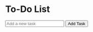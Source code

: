 <!DOCTYPE html>
<html lang="en">
<head>
  <meta charset="UTF-8">
  <meta name="viewport" content="width=device-width, initial-scale=1.0">
  <link rel="stylesheet" href="style.css">
  <title>To-Do App</title>
</head>
<body>
  <div id="app">
    <h1>To-Do List</h1>
    <input type="text" id="taskInput" placeholder="Add a new task">
    <button onclick="addTask()">Add Task</button>
    <ul id="taskList"></ul>
  </div>

  <script src="app.js"></script>
</body>
</html>
